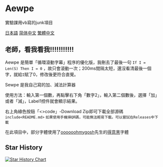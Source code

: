 # Aewpe
實驗課用vb寫的junk項目

[日本語](README_JP.md) [简体中文](README.md) [繁體中文](README_TC.md)
## 老師，看我看我!!!!!!!!!!!
 Aewpe 是簡單「循環滾動字幕」程序的優化版，我刪去了最後一句 `If I = Len(S) Then I = 0` ，故只會滾動一次；200ms間隔太短，還沒看清最後一個字，就給`I`賦了0，修改後更符合直覺。

 Sewpe 是我自己寫的加、減法計算器
 
 使用方法：輸入第一個數，再點擊右下角「數字2」，輸入第二個數後，選擇「加」或者「減」，Label1控件就會顯示結果。
 
 右上角綠色按鈕「<>code」-Download Zip即可下載全部源碼 `include<README.md>` `如果使用手機掃QR碼，可能無法輕易下載。可以嘗試在Releases中下載`
 
 在此項目中，部分字體使用了[oooooohmygosh](https://space.bilibili.com/38053181)先生的[得意黑](https://github.com/atelier-anchor/smiley-sans)字體
## Star History
[![Star History Chart](https://api.star-history.com/svg?repos=Gakusyun/Aewpe&type=Date)](https://star-history.com/#Gakusyun/Aewpe&Date)
